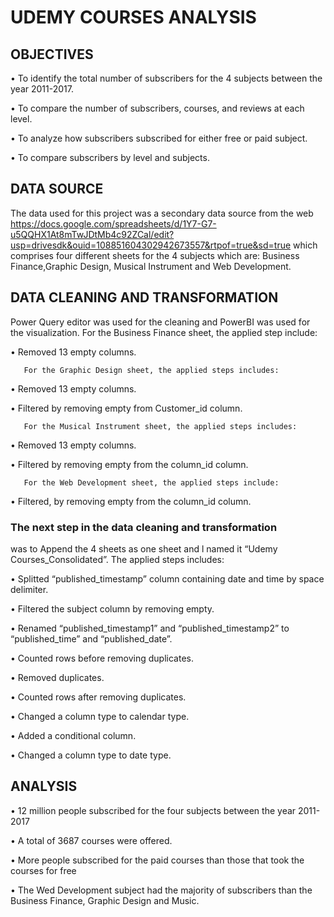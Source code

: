 # UDEMY COURSES ANALYSIS

## OBJECTIVES 

&#8226; To identify the total number of subscribers for the 4 subjects between the year 2011-2017. 

&#8226; To compare the number of subscribers, courses, and reviews at each level.

&#8226; To analyze how subscribers subscribed for either free or paid subject.

&#8226; To compare subscribers by level and subjects.

## DATA SOURCE

The data used for this project was a secondary data source from the web https://docs.google.com/spreadsheets/d/1Y7-G7-u5QQHX1At8mTwJDtMb4c92ZCal/edit?usp=drivesdk&ouid=108851604302942673557&rtpof=true&sd=true which comprises four different sheets for the 4 subjects which are: Business Finance,Graphic Design, Musical Instrument and Web Development. 

## DATA CLEANING AND TRANSFORMATION

Power Query editor was used for the cleaning and PowerBI was used for the visualization.
       For the Business Finance sheet, the applied step include:

&#8226; Removed 13 empty columns.

       For the Graphic Design sheet, the applied steps includes:

&#8226; Removed 13 empty columns.

&#8226; Filtered by removing empty from Customer_id column.
 
       For the Musical Instrument sheet, the applied steps includes:

&#8226; Removed 13 empty columns.

&#8226; Filtered by removing empty from the column_id column.

       For the Web Development sheet, the applied steps include:

&#8226; Filtered, by removing empty from the column_id column.

### The next step in the data cleaning and transformation
was to Append the 4 sheets as one sheet and l named it “Udemy Courses_Consolidated”. The applied steps includes:

&#8226; Splitted “published_timestamp” column containing date and time by space delimiter.

&#8226; Filtered the subject column by removing empty.

&#8226; Renamed “published_timestamp1” and “published_timestamp2” to “published_time” and “published_date”.

&#8226; Counted rows before removing duplicates.

&#8226; Removed duplicates.

&#8226; Counted rows after removing duplicates.

&#8226; Changed a column type to calendar type.

&#8226; Added a conditional column.

&#8226; Changed a column type to date type.

## ANALYSIS

&#8226; 12 million people subscribed for the four subjects between the year 2011-2017

&#8226; A total of 3687 courses were offered. 

&#8226; More people subscribed for the paid courses than those that took the courses for free

&#8226; The Wed Development subject had the majority of subscribers than the Business Finance, Graphic Design and Music.
